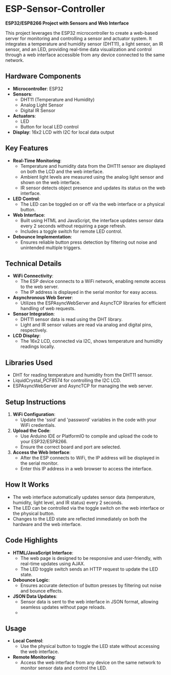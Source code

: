 # ESP-Sensor-Controller  
**ESP32/ESP8266 Project with Sensors and Web Interface**  

This project leverages the ESP32 microcontroller to create a web-based server for monitoring and controlling a sensor and actuator system. It integrates a temperature and humidity sensor (DHT11), a light sensor, an IR sensor, and an LED, providing real-time data visualization and control through a web interface accessible from any device connected to the same network.

## **Hardware Components**  
- **Microcontroller**: ESP32  
- **Sensors**:  
  - DHT11 (Temperature and Humidity)  
  - Analog Light Sensor  
  - Digital IR Sensor  
- **Actuators**:  
  - LED  
  - Button for local LED control  
- **Display**: 16x2 LCD with I2C for local data output  

## **Key Features**  
- **Real-Time Monitoring**:  
  - Temperature and humidity data from the DHT11 sensor are displayed on both the LCD and the web interface.  
  - Ambient light levels are measured using the analog light sensor and shown on the web interface.  
  - IR sensor detects object presence and updates its status on the web interface.  
- **LED Control**:  
  - The LED can be toggled on or off via the web interface or a physical button.  
- **Web Interface**:  
  - Built using HTML and JavaScript, the interface updates sensor data every 2 seconds without requiring a page refresh.  
  - Includes a toggle switch for remote LED control.  
- **Debounce Implementation**:  
  - Ensures reliable button press detection by filtering out noise and unintended multiple triggers.  

## **Technical Details**  
- **WiFi Connectivity**:  
  - The ESP device connects to a WiFi network, enabling remote access to the web server.  
  - The IP address is displayed in the serial monitor for easy access.  
- **Asynchronous Web Server**:  
  - Utilizes the ESPAsyncWebServer and AsyncTCP libraries for efficient handling of web requests.  
- **Sensor Integration**:  
  - DHT11 sensor data is read using the DHT library.  
  - Light and IR sensor values are read via analog and digital pins, respectively.  
- **LCD Display**:  
  - The 16x2 LCD, connected via I2C, shows temperature and humidity readings locally.  

## **Libraries Used**  
- DHT for reading temperature and humidity from the DHT11 sensor.  
- LiquidCrystal_PCF8574 for controlling the I2C LCD.  
- ESPAsyncWebServer and AsyncTCP for managing the web server.  

## **Setup Instructions**  
1. **WiFi Configuration**:  
   - Update the 'ssid' and 'password' variables in the code with your WiFi credentials.  
2. **Upload the Code**:  
   - Use Arduino IDE or PlatformIO to compile and upload the code to your ESP32/ESP8266.  
   - Ensure the correct board and port are selected.  
3. **Access the Web Interface**:  
   - After the ESP connects to WiFi, the IP address will be displayed in the serial monitor.  
   - Enter this IP address in a web browser to access the interface.  

## **How It Works**  
- The web interface automatically updates sensor data (temperature, humidity, light level, and IR status) every 2 seconds.  
- The LED can be controlled via the toggle switch on the web interface or the physical button.  
- Changes to the LED state are reflected immediately on both the hardware and the web interface.  
## **Code Highlights**  
- **HTML/JavaScript Interface**:  
  - The web page is designed to be responsive and user-friendly, with real-time updates using AJAX.  
  - The LED toggle switch sends an HTTP request to update the LED state.  
- **Debounce Logic**:  
  - Ensures accurate detection of button presses by filtering out noise and bounce effects.  
- **JSON Data Updates**:  
  - Sensor data is sent to the web interface in JSON format, allowing seamless updates without page reloads.
  - 
## **Usage**  
- **Local Control**:  
  - Use the physical button to toggle the LED state without accessing the web interface.  
- **Remote Monitoring**:  
  - Access the web interface from any device on the same network to monitor sensor data and control the LED.  
